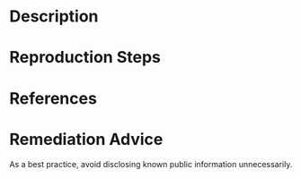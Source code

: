# Description


# Reproduction Steps


# References


# Remediation Advice

As a best practice, avoid disclosing known public information unnecessarily.